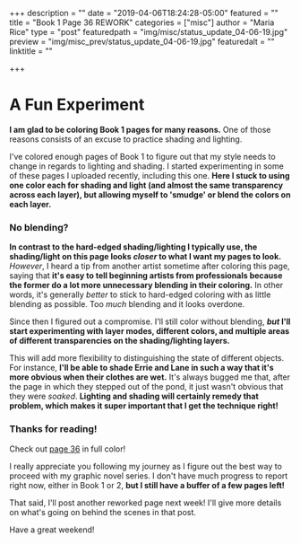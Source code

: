 +++
description = ""
date = "2019-04-06T18:24:28-05:00"
featured = ""
title = "Book 1 Page 36 REWORK"
categories = ["misc"]
author = "Maria Rice"
type = "post"
featuredpath = "img/misc/status_update_04-06-19.jpg"
preview = "img/misc_prev/status_update_04-06-19.jpg"
featuredalt = ""
linktitle = ""

+++

# A Fun Experiment 

**I am glad to be coloring Book 1 pages for many reasons.** One of those reasons consists of an excuse to practice shading and lighting. 

I've colored enough pages of Book 1 to figure out that my style needs to change in regards to lighting and shading. I started experimenting in some of these pages I uploaded recently, including this one. **Here I stuck to using one color each for shading and light (and almost the same transparency across each layer), but allowing myself to 'smudge' or blend the colors on each layer.** 

### No blending?

**In contrast to the hard-edged shading/lighting I typically use, the shading/light on this page looks _closer_ to what I want my pages to look.** _However_, I heard a tip from another artist sometime after coloring this page, saying that **it's easy to tell beginning artists from professionals because the former do a lot more unnecessary blending in their coloring.** In other words, it's generally _better_ to stick to hard-edged coloring with as little blending as possible. Too _much_ blending and it looks overdone. 

Since then I figured out a compromise. I'll still color without blending, **_but_ I'll start experimenting with layer modes, different colors, and multiple areas of different transparencies on the shading/lighting layers.** 

This will add more flexibility to distinguishing the state of different objects. For instance, **I'll be able to shade Errie and Lane in such a way that it's more obvious when their clothes are wet.** It's always bugged me that, after the page in which they stepped out of the pond, it just wasn't obvious that they were _soaked_. **Lighting and shading will certainly remedy that problem, which makes it super important that I get the technique right!**

### Thanks for reading!

Check out [page 36](https://mcrice123.github.io/morphic/blog/book-1-page-36/) in full color! 

I really appreciate you following my journey as I figure out the best way to proceed with my graphic novel series. I don't have much progress to report right now, either in Book 1 or 2, **but I still have a buffer of a few pages left!** 

That said, I'll post another reworked page next week! I'll give more details on what's going on behind the scenes in that post. 

Have a great weekend!

